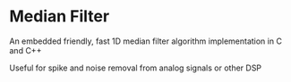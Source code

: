 # Median Filter
An embedded friendly, fast 1D median filter algorithm implementation in C and C++

Useful for spike and noise removal from analog signals or other DSP

